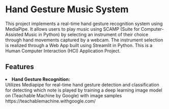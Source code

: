 # Hand Gesture Music System
This project implements a real-time hand gesture recognition system using MediaPipe. It allows users to play music using SCAMP (Suite for Computer-Assisted Music in Python) by selecting an instrument of their choice through hand movements captured by a webcam. The instrument selection is realized through a Web App built using Streamlit in Python. This is a Human Computer Interaction (HCI) Application Project.

## Features
<li><strong>Hand Gesture Recognition: </strong></li>Utilizes Mediapipe for real-time hand gesture detection and classification for detecting which note is played by training a deep learning image model on (Teachable Machine by Google) with image samples <href>https://teachablemachine.withgoogle.com/</href>









